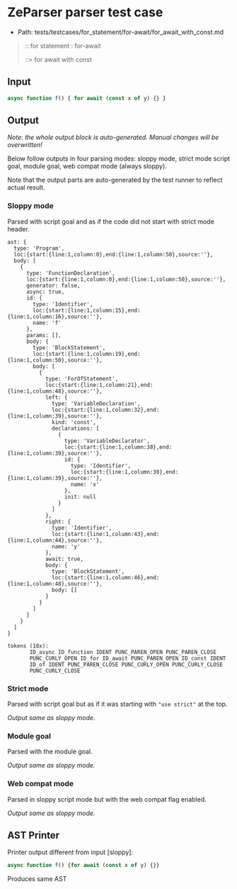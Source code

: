 # ZeParser parser test case

- Path: tests/testcases/for_statement/for-await/for_await_with_const.md

> :: for statement : for-await
>
> ::> for await with const

## Input

`````js
async function f() { for await (const x of y) {} }
`````

## Output

_Note: the whole output block is auto-generated. Manual changes will be overwritten!_

Below follow outputs in four parsing modes: sloppy mode, strict mode script goal, module goal, web compat mode (always sloppy).

Note that the output parts are auto-generated by the test runner to reflect actual result.

### Sloppy mode

Parsed with script goal and as if the code did not start with strict mode header.

`````
ast: {
  type: 'Program',
  loc:{start:{line:1,column:0},end:{line:1,column:50},source:''},
  body: [
    {
      type: 'FunctionDeclaration',
      loc:{start:{line:1,column:0},end:{line:1,column:50},source:''},
      generator: false,
      async: true,
      id: {
        type: 'Identifier',
        loc:{start:{line:1,column:15},end:{line:1,column:16},source:''},
        name: 'f'
      },
      params: [],
      body: {
        type: 'BlockStatement',
        loc:{start:{line:1,column:19},end:{line:1,column:50},source:''},
        body: [
          {
            type: 'ForOfStatement',
            loc:{start:{line:1,column:21},end:{line:1,column:48},source:''},
            left: {
              type: 'VariableDeclaration',
              loc:{start:{line:1,column:32},end:{line:1,column:39},source:''},
              kind: 'const',
              declarations: [
                {
                  type: 'VariableDeclarator',
                  loc:{start:{line:1,column:38},end:{line:1,column:39},source:''},
                  id: {
                    type: 'Identifier',
                    loc:{start:{line:1,column:38},end:{line:1,column:39},source:''},
                    name: 'x'
                  },
                  init: null
                }
              ]
            },
            right: {
              type: 'Identifier',
              loc:{start:{line:1,column:43},end:{line:1,column:44},source:''},
              name: 'y'
            },
            await: true,
            body: {
              type: 'BlockStatement',
              loc:{start:{line:1,column:46},end:{line:1,column:48},source:''},
              body: []
            }
          }
        ]
      }
    }
  ]
}

tokens (18x):
       ID_async ID_function IDENT PUNC_PAREN_OPEN PUNC_PAREN_CLOSE
       PUNC_CURLY_OPEN ID_for ID_await PUNC_PAREN_OPEN ID_const IDENT
       ID_of IDENT PUNC_PAREN_CLOSE PUNC_CURLY_OPEN PUNC_CURLY_CLOSE
       PUNC_CURLY_CLOSE
`````

### Strict mode

Parsed with script goal but as if it was starting with `"use strict"` at the top.

_Output same as sloppy mode._

### Module goal

Parsed with the module goal.

_Output same as sloppy mode._

### Web compat mode

Parsed in sloppy script mode but with the web compat flag enabled.

_Output same as sloppy mode._

## AST Printer

Printer output different from input [sloppy]:

````js
async function f() {for await (const x of y) {}}
````

Produces same AST
